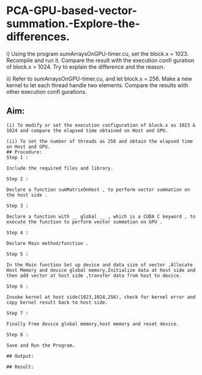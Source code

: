 # PCA-GPU-based-vector-summation.-Explore-the-differences.
i) Using the program sumArraysOnGPU-timer.cu, set the block.x = 1023. Recompile and run it. Compare the result with the execution confi guration of block.x = 1024. Try to explain the difference and the reason.

ii) Refer to sumArraysOnGPU-timer.cu, and let block.x = 256. Make a new kernel to let each thread handle two elements. Compare the results with other execution confi gurations.
## Aim:
```
(i) To modify or set the execution configuration of block.x as 1023 & 1024 and compare the elapsed time obtained on Host and GPU.

(ii) To set the number of threads as 256 and obtain the elapsed time on Host and GPU.
## Procedure:
Step 1 :

Include the required files and library.

Step 2 :

Declare a function sumMatrixOnHost , to perform vector summation on the host side .

Step 3 :

Declare a function with __ global __ , which is a CUDA C keyword , to execute the function to perform vector summation on GPU .

Step 4 :

Declare Main method/function .

Step 5 :

In the Main function Set up device and data size of vector ,Allocate Host Memory and device global memory,Initialize data at host side and then add vector at host side ,transfer data from host to device.

Step 6 :

Invoke kernel at host side(1023,1024,256), check for kernel error and copy kernel result back to host side.

Step 7 :

Finally Free device global memory,host memory and reset device.

Step 8 :

Save and Run the Program.

## Output:

## Result:
